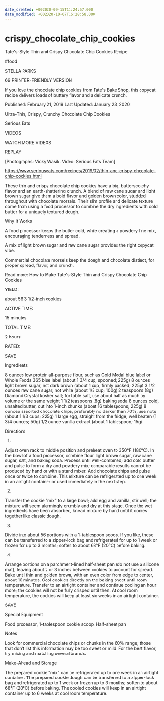 ```yaml
---
date_created: +002020-09-15T11:24:57.000
date_modified: +002020-10-07T16:28:58.000
---
```


# crispy_chocolate_chip_cookies

Tate's-Style Thin and Crispy Chocolate Chip Cookies Recipe

#food

STELLA PARKS

69 PRINTER-FRIENDLY VERSION

If you love the chocolate chip cookies from Tate's Bake Shop, this copycat recipe delivers loads of buttery flavor and a delicate crunch.

Published: February 21, 2019 Last Updated: January 23, 2020

Ultra-Thin, Crispy, Crunchy Chocolate Chip Cookies

Serious Eats

VIDEOS

   

WATCH MORE VIDEOS

REPLAY

[Photographs: Vicky Wasik. Video: Serious Eats Team]

https://www.seriouseats.com/recipes/2019/02/thin-and-crispy-chocolate-chip-cookies.html

These thin and crispy chocolate chip cookies have a big, butterscotchy flavor and an earth-shattering crunch. A blend of raw cane sugar and light brown sugar give them a bold flavor and golden brown color, studded throughout with chocolate morsels. Their slim profile and delicate texture come from using a food processor to combine the dry ingredients with cold butter for a uniquely textured dough.

Why It Works

A food processor keeps the butter cold, while creating a powdery fine mix, encouraging tenderness and spread.

A mix of light brown sugar and raw cane sugar provides the right copycat vibe.

Commercial chocolate morsels keep the dough and chocolate distinct, for proper spread, flavor, and crunch.

Read more: How to Make Tate's-Style Thin and Crispy Chocolate Chip Cookies

YIELD:

about 56 3 1/2-inch cookies

ACTIVE TIME:

15 minutes

TOTAL TIME:

2 hours

RATED:

    
 SAVE

Ingredients

8 ounces low protein all-purpose flour, such as Gold Medal blue label or Whole Foods 365 blue label (about 1 3/4 cup, spooned; 225g)
8 ounces light brown sugar, not dark brown (about 1 cup, firmly packed; 225g)
3 1/2 ounces raw cane sugar, not white (about 1/2 cup; 100g)
2 teaspoons (8g) Diamond Crystal kosher salt; for table salt, use about half as much by volume or the same weight
1 1/2 teaspoons (8g) baking soda
8 ounces cold, unsalted butter, cut into 1-inch chunks (about 16 tablespoons; 225g)
8 ounces assorted chocolate chips, preferably no darker than 70%, see note (about 1 1/3 cups; 225g)
1 large egg, straight from the fridge, well beaten (1 3/4 ounces; 50g)
1/2 ounce vanilla extract (about 1 tablespoon; 15g)

Directions

1.

Adjust oven rack to middle position and preheat oven to 350°F (180°C). In the bowl of a food processor, combine flour, light brown sugar, raw cane sugar, salt, and baking soda. Process until well-combined; add cold butter and pulse to form a dry and powdery mix; comparable results cannot be produced by hand or with a stand mixer. Add chocolate chips and pulse once or twice to combine. This mixture can be refrigerated up to one week in an airtight container or used immediately in the next step.

2.

Transfer the cookie "mix" to a large bowl; add egg and vanilla, stir well; the mixture will seem alarmingly crumbly and dry at this stage. Once the wet ingredients have been absorbed, knead mixture by hand until it comes together like classic dough.

3.

Divide into about 56 portions with a 1-tablespoon scoop. If you like, these can be transferred to a zipper-lock bag and refrigerated for up to 1 week or frozen for up to 3 months; soften to about 68°F (20°C) before baking.

4.

Arrange portions on a parchment-lined half-sheet pan (do not use a silicone mat), leaving about 2 or 3 inches between cookies to account for spread. Bake until thin and golden brown, with an even color from edge to center, about 16 minutes. Cool cookies directly on the baking sheet until room temperature. Transfer to an airtight container and continue cooling an hour more; the cookies will not be fully crisped until then. At cool room temperature, the cookies will keep at least six weeks in an airtight container.

 SAVE

Special Equipment

Food processor, 1-tablespoon cookie scoop, Half-sheet pan

Notes

Look for commercial chocolate chips or chunks in the 60% range; those that don't list this information may be too sweet or mild. For the best flavor, try mixing and matching several brands.

Make-Ahead and Storage

The prepared cookie "mix" can be refrigerated up to one week in an airtight container. The prepared cookie dough can be transferred to a zipper-lock bag and refrigerated up to 1 week or frozen up to 3 months; soften to about 68°F (20°C) before baking. The cooled cookies will keep in an airtight container up to 6 weeks at cool room temperature.
